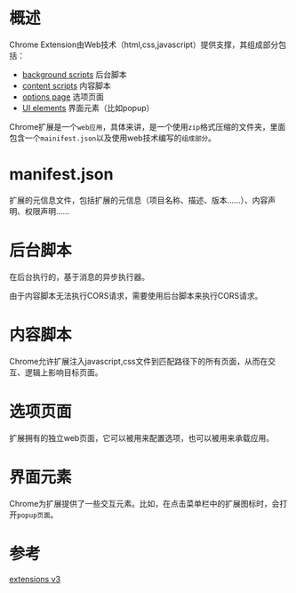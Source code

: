 # 概述

Chrome Extension由Web技术（html,css,javascript）提供支撑，其组成部分包括：

- [background scripts](https://developer.chrome.com/docs/extensions/mv3/background_pages/) 后台脚本
- [content scripts](https://developer.chrome.com/docs/extensions/mv3/content_scripts/) 内容脚本
- [options page](https://developer.chrome.com/docs/extensions/mv3/options/) 选项页面
-  [UI elements](https://developer.chrome.com/docs/extensions/mv3/user_interface/) 界面元素（比如popup）

Chrome扩展是一个`web应用`，具体来讲，是一个使用`zip`格式压缩的文件夹，里面包含一个`mainifest.json`以及使用web技术编写的`组成部分`。

# manifest.json

扩展的元信息文件，包括扩展的元信息（项目名称、描述、版本……）、内容声明、权限声明……

# 后台脚本

在后台执行的，基于消息的异步执行器。

由于内容脚本无法执行CORS请求，需要使用后台脚本来执行CORS请求。

# 内容脚本

Chrome允许扩展注入javascript,css文件到匹配路径下的所有页面，从而在交互、逻辑上影响目标页面。

# 选项页面

扩展拥有的独立web页面，它可以被用来配置选项，也可以被用来承载应用。

# 界面元素

Chrome为扩展提供了一些交互元素。比如，在点击菜单栏中的扩展图标时，会打开`popup页面`。

# 参考

[extensions v3](https://developer.chrome.com/docs/extensions/mv3/getstarted/)

